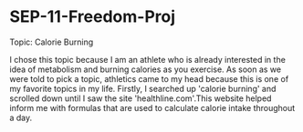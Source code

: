 # SEP-11-Freedom-Proj
Topic: Calorie Burning

I chose this topic because I am an athlete who is already interested in the idea of metabolism and burning calories as you exercise. As soon as we were told to pick a topic, athletics came to my head because this is one of my favorite topics in my life. Firstly, I searched up 'calorie burning' and scrolled down until I saw the site 'healthline.com'.This website helped inform me with formulas that are used to calculate calorie intake throughout a day.
